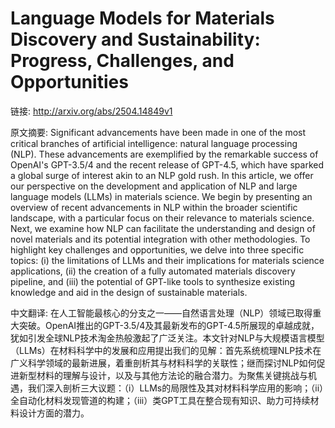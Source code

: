 # Language Models for Materials Discovery and Sustainability: Progress, Challenges, and Opportunities

链接: http://arxiv.org/abs/2504.14849v1

原文摘要:
Significant advancements have been made in one of the most critical branches
of artificial intelligence: natural language processing (NLP). These
advancements are exemplified by the remarkable success of OpenAI's GPT-3.5/4
and the recent release of GPT-4.5, which have sparked a global surge of
interest akin to an NLP gold rush. In this article, we offer our perspective on
the development and application of NLP and large language models (LLMs) in
materials science. We begin by presenting an overview of recent advancements in
NLP within the broader scientific landscape, with a particular focus on their
relevance to materials science. Next, we examine how NLP can facilitate the
understanding and design of novel materials and its potential integration with
other methodologies. To highlight key challenges and opportunities, we delve
into three specific topics: (i) the limitations of LLMs and their implications
for materials science applications, (ii) the creation of a fully automated
materials discovery pipeline, and (iii) the potential of GPT-like tools to
synthesize existing knowledge and aid in the design of sustainable materials.

中文翻译:
在人工智能最核心的分支之一——自然语言处理（NLP）领域已取得重大突破。OpenAI推出的GPT-3.5/4及其最新发布的GPT-4.5所展现的卓越成就，犹如引发全球NLP技术淘金热般激起了广泛关注。本文针对NLP与大规模语言模型（LLMs）在材料科学中的发展和应用提出我们的见解：首先系统梳理NLP技术在广义科学领域的最新进展，着重剖析其与材料科学的关联性；继而探讨NLP如何促进新型材料的理解与设计，以及与其他方法论的融合潜力。为聚焦关键挑战与机遇，我们深入剖析三大议题：（i）LLMs的局限性及其对材料科学应用的影响；（ii）全自动化材料发现管道的构建；（iii）类GPT工具在整合现有知识、助力可持续材料设计方面的潜力。
